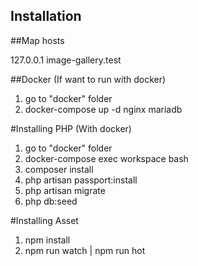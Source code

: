 ## Installation

##Map hosts

127.0.0.1   image-gallery.test

##Docker (If want to run with docker)
1. go to "docker" folder
2. docker-compose up -d nginx mariadb


#Installing PHP (With docker)
1. go to "docker" folder
2. docker-compose exec workspace bash
3. composer install
4. php artisan passport:install
5. php artisan migrate
6. php db:seed

#Installing Asset
1. npm install
2. npm run watch | npm run hot
